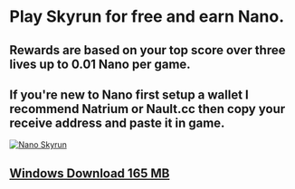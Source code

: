 # Play Skyrun for free and earn Nano.
## Rewards are based on your top score over three lives up to 0.01 Nano per game.
## If you're new to Nano first setup a wallet I recommend Natrium or Nault.cc then copy your receive address and paste it in game.
[![Nano Skyrun](https://img.youtube.com/vi/EUSL3VeemuM/0.jpg)](https://www.youtube.com/watch?v=EUSL3VeemuM "Nano Skyrun")  
## [Windows Download 165 MB](https://drive.google.com/file/d/1nYILZeJ20wJte6uF_aHqYbxB-9oSld4O/view?usp=sharing)
